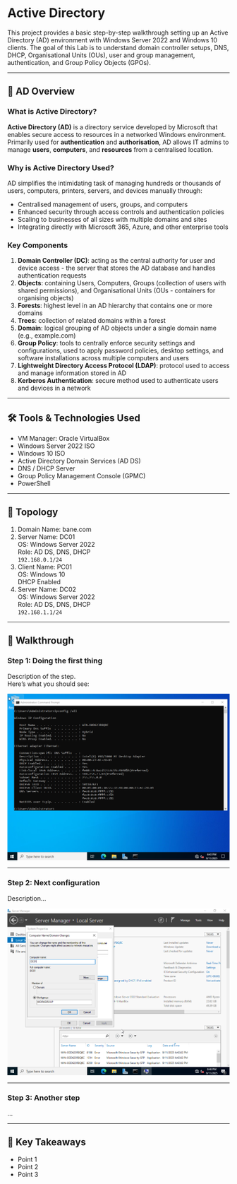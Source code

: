 # Active Directory

This project provides a basic step-by-step walkthrough setting up an Active Directory (AD) environment with Windows Server 2022 and Windows 10 clients. The goal of this Lab is to understand domain controller setups, DNS, DHCP, Organisational Units (OUs), user and group management, authentication, and Group Policy Objects (GPOs).

---

## 🧮 AD Overview

### What is Active Directory?  
**Active Directory (AD)** is a directory service developed by Microsoft that enables secure access to resources in a networked Windows environment. Primarily used for **authentication** and **authorisation**, AD allows IT admins to manage **users**, **computers**, and **resources** from a centralised location.

### Why is Active Directory Used?  
AD simplifies the intimidating task of managing hundreds or thousands of users, computers, printers, servers, and devices manually through:
- Centralised management of users, groups, and computers
- Enhanced security through access controls and authentication policies
- Scaling to businesses of all sizes with multiple domains and sites
- Integrating directly with Microsoft 365, Azure, and other enterprise tools

### Key Components
1. **Domain Controller (DC)**: acting as the central authority for user and device access - the server that stores the AD database and handles authentication requests
2. **Objects**: containing Users, Computers, Groups (collection of users with shared permissions), and Organisational Units (OUs - containers for organising objects)
3. **Forests**: highest level in an AD hierarchy that contains one or more domains
4. **Trees**: collection of related domains within a forest
5. **Domain**: logical grouping of AD objects under a single domain name (e.g., example.com)
6. **Group Policy**: tools to centrally enforce security settings and configurations, used to apply password policies, desktop settings, and software installations across multiple computers and users
7. **Lightweight Directory Access Protocol (LDAP)**: protocol used to access and manage information stored in AD
8. **Kerberos Authentication**: secure method used to authenticate users and devices in a network

---

## 🛠 Tools & Technologies Used
- VM Manager: Oracle VirtualBox
- Windows Server 2022 ISO
- Windows 10 ISO
- Active Directory Domain Services (AD DS)
- DNS / DHCP Server
- Group Policy Management Console (GPMC)
- PowerShell

---

## 🔧 Topology
1. Domain Name: bane.com  
2. Server Name: DC01  
   OS: Windows Server 2022  
   Role: AD DS, DNS, DHCP  
   `192.168.0.1/24`  
3. Client Name: PC01  
   OS: Windows 10  
   DHCP Enabled  
4. Server Name: DC02  
   OS: Windows Server 2022  
   Role: AD DS, DNS, DHCP  
   `192.168.1.1/24`  

---

## 🚀 Walkthrough

### Step 1: Doing the first thing

Description of the step.  
Here’s what you should see:

![Descriptive Alt Text](images/step1.png)

---

### Step 2: Next configuration

Description…

![Descriptive Alt Text](images/step2.png)

---

### Step 3: Another step

…

---

## 🎯 Key Takeaways

- Point 1  
- Point 2  
- Point 3
